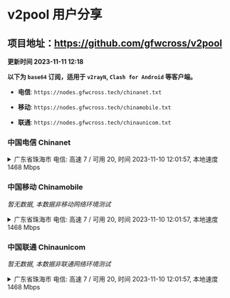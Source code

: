 # v2pool 用户分享
## 项目地址：<https://github.com/gfwcross/v2pool>
**更新时间 2023-11-11 12:18**


**以下为 `base64` 订阅，适用于 `v2rayN`, `Clash for Android` 等客户端。**

- **电信**: `https://nodes.gfwcross.tech/chinanet.txt`

- **移动**: `https://nodes.gfwcross.tech/chinamobile.txt`

- **联通**: `https://nodes.gfwcross.tech/chinaunicom.txt`


### 中国电信 Chinanet
<details><summary>广东省珠海市 电信: 高速 7 / 可用 20, 时间 2023-11-10 12:01:57, 本地速度 1468 Mbps</summary><p>可用节点订阅：https://transfer.sh/FWcsUf1cIQ/running.txt<br>高速节点订阅：https://transfer.sh/f8jiVRg2ki/good.txt<br>低延迟节点订阅：https://transfer.sh/XoFn4CuBHL/low_delay.txt</p></details>
<p></p>

### 中国移动 Chinamobile
<i>暂无数据, 本数据非移动网络环境测试</i>
<details><summary>广东省珠海市 电信: 高速 7 / 可用 20, 时间 2023-11-10 12:01:57, 本地速度 1468 Mbps</summary><p>可用节点订阅：https://transfer.sh/FWcsUf1cIQ/running.txt<br>高速节点订阅：https://transfer.sh/f8jiVRg2ki/good.txt<br>低延迟节点订阅：https://transfer.sh/XoFn4CuBHL/low_delay.txt</p></details>
<p></p>

### 中国联通 Chinaunicom
<i>暂无数据, 本数据非联通网络环境测试</i>
<details><summary>广东省珠海市 电信: 高速 7 / 可用 20, 时间 2023-11-10 12:01:57, 本地速度 1468 Mbps</summary><p>可用节点订阅：https://transfer.sh/FWcsUf1cIQ/running.txt<br>高速节点订阅：https://transfer.sh/f8jiVRg2ki/good.txt<br>低延迟节点订阅：https://transfer.sh/XoFn4CuBHL/low_delay.txt</p></details>
<p></p>